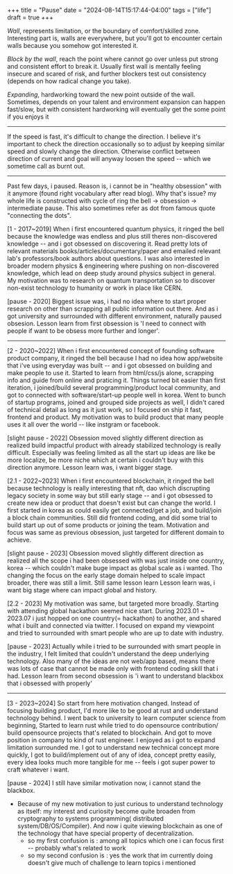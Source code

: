 +++
title = "Pause"
date = "2024-08-14T15:17:44-04:00"
tags = ["life"]
draft = true
+++

*Wall*, represents limitation, or the boundary of comfort/skilled zone. Interesting part is, walls are everywhere, but you'll got to encounter certain walls because you somehow got interested it.

*Block by the wall*, reach the point where cannot go over unless put strong and consistent effort to break it. Usually first wall is mentally feeling insecure and scared of risk, and further blockers test out consistency (depends on how radical change you take).

*Expanding*, hardworking toward the new point outside of the wall. Sometimes, depends on your talent and environment expansion can happen fast/slow, but with consistent hardworking will eventually get the some point if you enjoys it

---
If the speed is fast, it's difficult to change the direction. I believe it's important to check the direction occasionally so to adjust by keeping similar speed and slowly change the direction. Otherwise conflict between direction of current and goal will anyway loosen the speed -- which we sometime call as burnt out.

----

Past few days, i paused. Reason is, i cannot be in "healthy obsession" with it anymore (found right vocabulary after read blog). Why that's issue? my whole life is constructed with cycle of ring the bell ->  obsession -> intermediate pause. This also sometimes refer as dot from famous quote "connecting the dots".

[1 - 2017~2019] When i first encountered quantum physics, it ringed the bell because the knowledge was endless and plus still theres non-discovered knowledge -- and i got obsessed on discovering it. Read pretty lots of relevant materials books/articles/documentary/paper and emailed relevant lab's professors/book authors about questions. I was also interested in broader modern physics & engineering where pushing on non-discovered knowledge, which lead on deep study around physics subject in general. My motivation was to research on quantum transportation so to discover non-exist technology to humanity or work in place like CERN.

[pause - 2020] Biggest issue was, i had no idea where to start proper research on other than scrapping all public information out there. And as i got university and surrounded with different environment, naturally paused obsesion. Lesson learn from first obsession is 'I need to connect with people if want to be obsess more further and longer'.

---

[2 - 2020~2022] When i first encountered concept of founding software product company, it ringed the bell because I had no idea how app/website that i've using everyday was built -- and i got obsessed on building and make people to use it. Started to learn from html/css/js alone, scrapping info and guide from online and praticing it. Things turned bit easier than first iteration, i joined/build several programming/product local community, and got to connected with software/start-up people well in korea. Went to bunch of startup programs, joined and grouped side projects as well, I didn't cared of technical detail as long as it just work, so I focused on ship it fast, frontend and product. My motivation was to build product that many people uses it all over the world -- like instgram or facebook.

[slight pause - 2022] Obsession moved slightly different direction as realized build impactful product with already stabilized technology is really difficult. Especially was feeling limited as all the start up ideas are like be more localize, be more niche which at certain i couldn't buy with this direction anymore. Lesson learn was, i want bigger stage.

[2.1 - 2022~2023] When i first encountered blockchain, it ringed the bell because technology is really interesting that nft, dao which discrupting legacy society in some way but still  early stage -- and i got obsessed to create new idea or product that doesn't exist but can change the world. I first started in korea as could easily get connected/get a job, and build/join a block chain communities. Still did frontend coding, and did some trial to build start up out of some products or joining the team. Motivation and focus was same as previous obsession, just targeted for different domain to achieve.

[slight pause - 2023] Obsession moved slightly different direction as realized all the scope i had been obsessed with was just inside one country, korea -- which couldn't make buge impact as global scale as i wanted. Tho changing the focus on the early stage domain helped to scale impact broader, there was still a limit. Still same lesson learn Lesson learn was, i want big stage where can impact global and history.

[2.2 - 2023] My motivation was same, but targeted more broadly. Starting with attending global hackathon seemed nice start. During 2023.01 ~ 2023.07 i just hopped on one country(= hackathon) to another, and shared what i built and connected via twitter. I focused on expand my viewpoint and tried to surrounded with smart people who are up to date with industry.

[pause - 2023] Actually while i tried to be surrounded with smart people in the industry, I felt limited that couldn't understand the deep underlying technology. Also many of the ideas are not web/app based, means there was lots of case that cannot be made only with frontend coding skill that i had. Lesson learn from second obsession is 'i want to understand blackbox that i obsessed with properly'

---
[3 - 2023~2024] So start from here motivation changed. Instead of focusing building product, I'd more like to be good at rust and understand technology behind. I went back to university to learn computer science from beginning, Started to learn rust while tried to do opensource contribution/ build opensource projects that's related to blockchain. And got to move position in company to kind of rust engineer. I enjoyed as i got to expand limitation surrounded me. I got to understand new technical concept more quickly, I got to build/implement out of any of idea, concept pretty easily, every idea looks much more tangible for me -- feels i got super power to craft whatever i want.


[pause - 2024] I still have similar motivation now, i cannot stand the blackbox.
- Because of my new motivation to just curious to understand technology as itself: my interest and curiosity become quite broaden from cryptography to systems programming( distributed system/DB/OS/Compiler). And now i quite viewing blockchain as one of the technology that have special property of decentralization.
  - so my first confusion is : among all topics which one i can focus first -- probably what's related to work
  - so my second confusion is : yes the work that im currently doing doesn't give much of challenge to learn topics i mentioned
